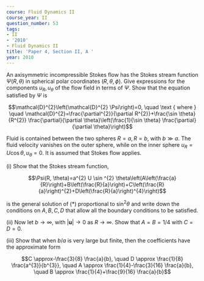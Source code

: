 ```yaml
---
course: Fluid Dynamics II
course_year: II
question_number: 53
tags:
- II
- '2010'
- Fluid Dynamics II
title: 'Paper 4, Section II, A '
year: 2010
---
```




An axisymmetric incompressible Stokes flow has the Stokes stream function $\Psi(R, \theta)$ in spherical polar coordinates $(R, \theta, \phi)$. Give expressions for the components $u_{R}, u_{\theta}$ of the flow field in terms of $\Psi$. Show that the equation satisfied by $\Psi$ is

$$\mathcal{D}^{2}\left(\mathcal{D}^{2} \Psi\right)=0, \quad \text { where } \quad \mathcal{D}^{2}=\frac{\partial^{2}}{\partial R^{2}}+\frac{\sin \theta}{R^{2}} \frac{\partial}{\partial \theta}\left(\frac{1}{\sin \theta} \frac{\partial}{\partial \theta}\right)$$

Fluid is contained between the two spheres $R=a, R=b$, with $b \gg a$. The fluid velocity vanishes on the outer sphere, while on the inner sphere $u_{R}=U \cos \theta, u_{\theta}=0$. It is assumed that Stokes flow applies.

(i) Show that the Stokes stream function,

$$\Psi(R, \theta)=a^{2} U \sin ^{2} \theta\left(A\left(\frac{a}{R}\right)+B\left(\frac{R}{a}\right)+C\left(\frac{R}{a}\right)^{2}+D\left(\frac{R}{a}\right)^{4}\right)$$

is the general solution of $(*)$ proportional to $\sin ^{2} \theta$ and write down the conditions on $A, B, C, D$ that allow all the boundary conditions to be satisfied.

(ii) Now let $b \rightarrow \infty$, with $|\mathbf{u}| \rightarrow 0$ as $R \rightarrow \infty$. Show that $A=B=1 / 4$ with $C=D=0$.

(iii) Show that when $b / a$ is very large but finite, then the coefficients have the approximate form

$$C \approx-\frac{3}{8} \frac{a}{b}, \quad D \approx \frac{1}{8} \frac{a^{3}}{b^{3}}, \quad A \approx \frac{1}{4}-\frac{3}{16} \frac{a}{b}, \quad B \approx \frac{1}{4}+\frac{9}{16} \frac{a}{b}$$